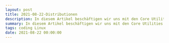 ```yaml
---
layout: post
title: 2021-08-22-Distributionen
description: In diesem Artikel beschäftigen wir uns mit den Core Utilities eines Linux Systems und besprechen die verschiedenen Distributionen und was eine Distribution ausmacht. 
summary: In diesem Artikel beschäftigen wir uns mit den Core Utilities eines Linux Systems und besprechen die verschiedenen                   Distributionen und was eine Distribution ausmacht.  
tags: coding Linux
date: 2021-08-22 00:00:00
---
```

